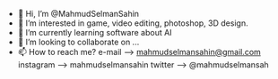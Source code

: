 - 👋 Hi, I’m @MahmudSelmanSahin
- 👀 I’m interested in game, video editing, photoshop, 3D design.
- 🌱 I’m currently learning software about AI
- 💞️ I’m looking to collaborate on ...
- 📫 How to reach me?
            e-mail --> mahmudselmansahin@gmail.com
            instagram --> mahmudselmansahin
            twitter --> @mahmudselmansah

<!---
MahmudSelmanSahin/MahmudSelmanSahin is a ✨ special ✨ repository because its `README.md` (this file) appears on your GitHub profile.
You can click the Preview link to take a look at your changes.
--->
